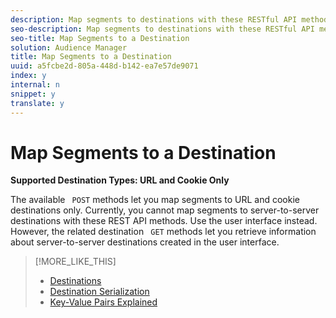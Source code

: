 ```yaml
---
description: Map segments to destinations with these RESTful API methods.
seo-description: Map segments to destinations with these RESTful API methods.
seo-title: Map Segments to a Destination
solution: Audience Manager
title: Map Segments to a Destination
uuid: a5fcbe2d-805a-448d-b142-ea7e57de9071
index: y
internal: n
snippet: y
translate: y
---
```


# Map Segments to a Destination

**Supported Destination Types: URL and Cookie Only** 

The available ` POST` methods let you map segments to URL and cookie destinations only. Currently, you cannot map segments to server-to-server destinations with these REST API methods. Use the user interface instead. However, the related destination ` GET` methods let you retrieve information about server-to-server destinations created in the user interface. 
>[!MORE_LIKE_THIS]
>
>* [ Destinations ](c_destinations.md#concept_5BDA346C376C4B719EA394108AB2735A)
>* [ Destination Serialization ](c_dest_serialized.md#concept_02436A7C6C574C799F079EB731A63262)
>* [ Key-Value Pairs Explained ](c_key_value_explained.md#concept_E4236E003076483AA939791FE2492B49)
